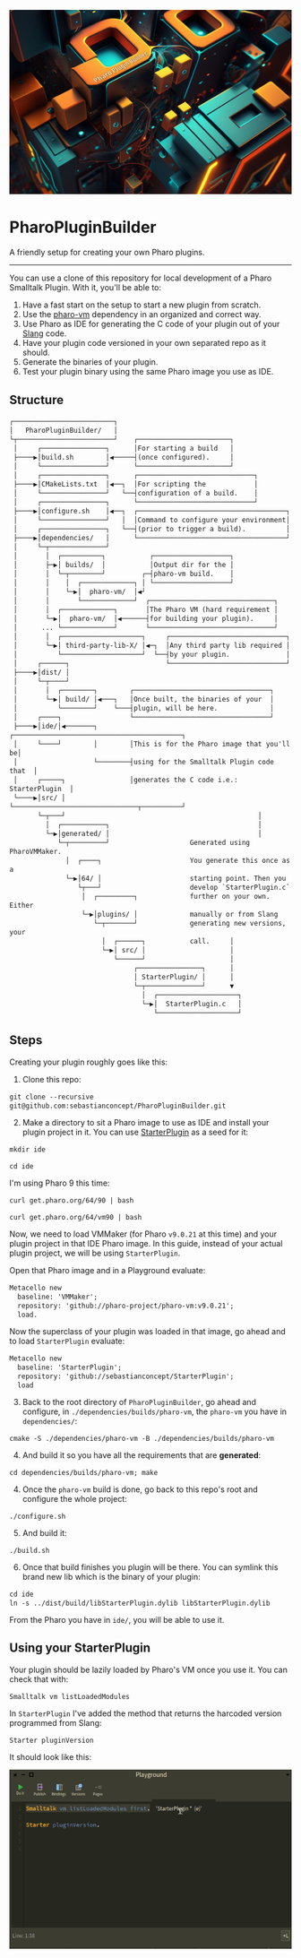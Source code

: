 ![PharoPluginBuilder](./header.jpg)

# PharoPluginBuilder
A friendly setup for creating your own Pharo plugins.
_____


You can use a clone of this repository for local development of a Pharo Smalltalk Plugin. With it, you'll be able to:
1. Have a fast start on the setup to start a new plugin from scratch.
2. Use the [pharo-vm](https://github.com/pharo-project/pharo-vm) dependency in an organized and correct way.
3. Use Pharo as IDE for generating the C code of your plugin out of your [Slang](https://github.com/pharo-open-documentation/pharo-wiki/blob/master/General/Glossary.md#slang) code.
4. Have your plugin code versioned in your own separated repo as it should.
5. Generate the binaries of your plugin.
6. Test your plugin binary using the same Pharo image you use as IDE.

## Structure

```
┌─────────────────────────┐                                               
│   PharoPluginBuilder/   │                                               
└┬────────────────────────┘    ┌───────────────────────┐                  
 │     ┌────────────────┐      │For starting a build   │                  
 ├────▶│build.sh        │◀─────┤(once configured).     │                  
 │     └────────────────┘      └───────────────────────┘                  
 │     ┌────────────────┐      ┌─────────────────────────────┐            
 ├────▶│CMakeLists.txt  │◀──┐  │For scripting the            │            
 │     └────────────────┘   └──┤configuration of a build.    │            
 │     ┌────────────────┐      └─────────────────────────────┘            
 ├────▶│configure.sh    │◀──┐  ┌─────────────────────────────────────┐    
 │     └────────────────┘   │  │Command to configure your environment│    
 │     ┌────────────────┐   └──┤(prior to trigger a build).          │    
 ├────▶│dependencies/   │      └─────────────────────────────────────┘    
 │     └─┬──────────────┘                                                 
 │       │  ┌──────────┐           ┌───────────────────┐                  
 │       ├─▶│ builds/  │           │Output dir for the │                  
 │       │  └─┬────────┘         ┌─┤pharo-vm build.    │                  
 │       │    │  ┌─────────────┐ │ └───────────────────┘                  
 │       │    └─▶│  pharo-vm/  │◀┘                                        
 │       │       └─────────────┘  ┌───────────────────────────────┐       
 │       │  ┌─────────────┐       │The Pharo VM (hard requirement │       
 │       └─▶│  pharo-vm/  │◀──────┤for building your plugin).     │       
 │      ... └─────────────┘       └───────────────────────────────┘       
 │       │  ┌────────────────────┐     ┌─────────────────────────────┐    
 │       └─▶│ third-party-lib-X/ │◀─┐  │Any third party lib required │    
 │          └────────────────────┘  └──┤by your plugin.              │    
 │     ┌──────┐                        └─────────────────────────────┘    
 ├────▶│dist/ │                                                           
 │     └─┬────┘                                                           
 │       │  ┌────────┐        ┌──────────────────────────────────┐        
 │       └─▶│ build/ │◀───┐   │Once built, the binaries of your  │        
 │          └────────┘    └───┤plugin, will be here.             │        
 │     ┌────┐                 └──────────────────────────────────┘        
 ├────▶│ide/│◀───────┐        ┌──────────────────────────────────────────┐
 │     └────┘        │        │This is for the Pharo image that you'll be│
 │                   └────────┤using for the Smalltalk Plugin code that  │
 │     ┌─────┐                │generates the C code i.e.: StarterPlugin  │
 └────▶│src/ │                └───────────────────────────────┬──────────┘
       └─┬───┘                                                │           
         │  ┌───────────┐                                     │           
         └─▶│generated/ │                                     │           
            └─┬─────────┘                    Generated using PharoVMMaker.
              │  ┌────┐                      You generate this once as a  
              └─▶│64/ │                      starting point. Then you     
                 └┬───┘                      develop `StarterPlugin.c`    
                  │  ┌─────────┐             further on your own. Either  
                  └─▶│plugins/ │             manually or from Slang       
                     └─┬───────┘             generating new versions, your
                       │  ┌──────┐           call.     │                  
                       └─▶│ src/ │                     │                  
                          └──────┘                     │                  
                               ┌────────────────┐      │                  
                               │ StarterPlugin/ │      │                  
                               └─┬──────────────┘      ▼                  
                                 │  ┌────────────────────┐                
                                 └─▶│  StarterPlugin.c   │                
                                    └────────────────────┘                
```

## Steps
Creating your plugin roughly goes like this:
1. Clone this repo:
```
git clone --recursive git@github.com:sebastianconcept/PharoPluginBuilder.git
```
   
2. Make a directory to sit a Pharo image to use as IDE and install your plugin project in it. You can use [StarterPlugin](https://github.com/sebastianconcept/StarterPlugin) as a seed for it:

```
mkdir ide
```
```
cd ide
```
I'm using Pharo 9 this time:
```
curl get.pharo.org/64/90 | bash
```
```
curl get.pharo.org/64/vm90 | bash
```
Now, we need to load VMMaker (for Pharo `v9.0.21` at this time) and your plugin project in that IDE Pharo image. In this guide, instead of your actual plugin project, we will be using `StarterPlugin`.

Open that Pharo image and in a Playground evaluate:

```smalltalk
Metacello new
  baseline: 'VMMaker';
  repository: 'github://pharo-project/pharo-vm:v9.0.21';
  load.
```

Now the superclass of your plugin was loaded in that image, go ahead and to load `StarterPlugin` evaluate:

```smalltalk
Metacello new
  baseline: 'StarterPlugin';
  repository: 'github://sebastianconcept/StarterPlugin';
  load
```

3. Back to the root directory of `PharoPluginBuilder`, go ahead and configure, in `./dependencies/builds/pharo-vm`, the `pharo-vm` you have in `dependencies/`:
```
cmake -S ./dependencies/pharo-vm -B ./dependencies/builds/pharo-vm
```
4. And build it so you have all the requirements that are **generated**:
```
cd dependencies/builds/pharo-vm; make
```
4. Once the `pharo-vm` build is done, go back to this repo's root and configure the whole project:
```
./configure.sh
```
5. And build it:
```
./build.sh
```
6. Once that build finishes you plugin will be there. You can symlink this brand new lib which is the binary of your plugin:
```
cd ide
ln -s ../dist/build/libStarterPlugin.dylib libStarterPlugin.dylib
```
From the Pharo you have in `ide/`, you will be able to use it.
## Using your StarterPlugin

Your plugin should be lazily loaded by Pharo's VM once you use it.  You can check that with:
```
Smalltalk vm listLoadedModules
```
In `StarterPlugin` I've added the method that returns the harcoded version programmed from Slang:
```
Starter pluginVersion
```
It should look like this:

![Testing your StarterPlugin](./testingStarterPlugin.gif)
